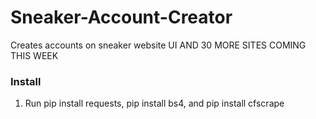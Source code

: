 # Sneaker-Account-Creator
Creates accounts on sneaker website UI AND 30 MORE SITES COMING THIS WEEK
### Install

1. Run pip install requests, pip install bs4, and pip install cfscrape

